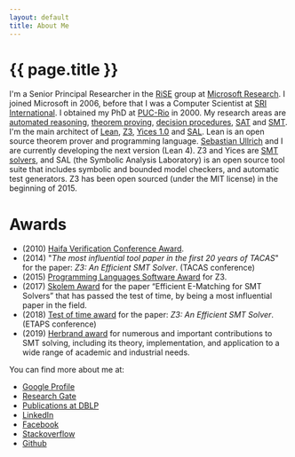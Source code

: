 ```yaml
---
layout: default
title: About Me
---
```


{{ page.title }}
================

I'm a Senior Principal Researcher in the [RiSE](http://research.microsoft.com/en-us/groups/rise) group at [Microsoft Research](http://research.microsoft.com). I joined Microsoft in 2006, before that I was a Computer Scientist at [SRI International](http://www.csl.sri.com/). I obtained my PhD at [PUC-Rio](http://www.puc-rio.br) in 2000. My research areas are [automated reasoning](http://en.wikipedia.org/wiki/Automated_reasoning), [theorem proving](http://en.wikipedia.org/wiki/Theorem_proving), [decision procedures](http://en.wikipedia.org/wiki/Decision_procedure), [SAT](http://en.wikipedia.org/wiki/Boolean_satisfiability_problem) and [SMT](http://en.wikipedia.org/wiki/Satisfiability_Modulo_Theories).
I'm the main architect of [Lean](https://github.com/leanprover/lean),  [Z3](https://github.com/Z3Prover/z3), [Yices 1.0](http://yices.csl.sri.com/) and
[SAL](http://sal.csl.sri.com). Lean is an open source theorem prover and programming language. [Sebastian Ullrich](https://kha.github.io/)  and I are currently developing the next version (Lean 4).
Z3 and Yices are [SMT solvers](http://en.wikipedia.org/wiki/Satisfiability_Modulo_Theories),
and SAL (the Symbolic Analysis Laboratory) is an open source tool suite that includes symbolic and bounded model checkers, and automatic test generators.
Z3 has been open sourced (under the MIT license) in the beginning of 2015.

Awards
======

- (2010) [Haifa Verification Conference Award](https://www.research.ibm.com/haifa/conferences/hvc2010/award.shtml).
- (2014) "_The most influential tool paper in the first 20 years of TACAS_" for the paper: _Z3: An Efficient SMT Solver_. (TACAS conference)
- (2015) [Programming Languages Software Award](https://www.sigplan.org/Awards/Software/) for Z3.
- (2017) [Skolem Award](http://www.cadeinc.org/Skolem-Award) for the paper “Efficient E-Matching for SMT Solvers” that has passed the test of time, by being a most influential paper in the field.
- (2018) [Test of time award](https://conf.researchr.org/attending/etaps-2019/etaps-test-of-time-award) for the paper: _Z3: An Efficient SMT Solver_. (ETAPS conference)
- (2019) [Herbrand award](http://www.cadeinc.org/Herbrand-Award) for numerous and important contributions to SMT solving, including its theory, implementation, and application to a wide range of academic and industrial needs.

You can find more about me at:

- [Google Profile](http://scholar.google.com/citations?user=CwazDKgAAAAJ&amp;hl=en)
- [Research Gate](http://www.researchgate.net/profile/Leonardo_De_Moura/)
- [Publications at DBLP](http://www.informatik.uni-trier.de/~ley/db/indices/a-tree/m/Moura:Leonardo_Mendon=ccedil=a_de.html)
- [LinkedIn](https://www.linkedin.com/in/leonardo-de-moura-26a27b5/)
- [Facebook](http://facebook.com/leonardo.de.moura)
- [Stackoverflow](http://stackoverflow.com/users/841416/leonardo-de-moura)
- [Github](https://github.com/leodemoura)
